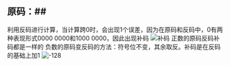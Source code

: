 ## 原码：##

利用反码进行计算，当计算跨0时，会出现1个误差，因为在原码和反码中，0有两种表现形式0000 0000和1000 0000，因此出现补码
![补码](http://m.qpic.cn/psc?/V51UtlER36fYng45Fb5k3ktWYR4BINB0/ruAMsa53pVQWN7FLK88i5ujMf279M84jLSb5B*y9L.55QmJmDN2dwrGAprRjVtut*kToIiX45fy.xZ9DTyNv0KXdMBXmjrNL7Z4q.FBrduM!/mnull&bo=GQNsAQAAAAADB1U!&rf=photolist&t=5)
正数的原码反码补码都是一样的
负数的原码变反码的方法：符号位不变，其余取反。补码是在反码的基础上加1
![-128](http://m.qpic.cn/psc?/V51UtlER36fYng45Fb5k3ktWYR4BINB0/ruAMsa53pVQWN7FLK88i5qXZqrSiuSXOtt5*smLa59Y.MVtYfKTryDqu8NUs2tRnPpd0C0SuH2V8w3yPlzHqdHFpH1r21SkyXYb.D7M2Jas!/mnull&bo=8QfeAwAAAAABBws!&rf=photolist&t=5)

